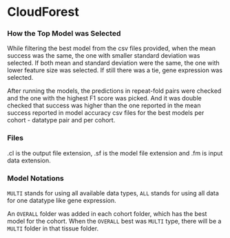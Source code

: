 # CloudForest

### How the Top Model was Selected
While filtering the best model from the csv files provided, when the mean
success was the same, the one with smaller standard deviation was selected.  If both mean and
standard deviation were the same, the one with lower feature size was selected. If still there
was a tie, gene expression was selected.

After running the models, the predictions in repeat-fold pairs were checked
and the one with the highest F1 score was picked. And it was double checked that success
was higher than the one reported in the mean success reported in model
accuracy  csv files for the best models per cohort - datatype pair and per
cohort.


### Files
.cl is the output file extension, .sf is the model file extension  and .fm
is input data extension.


### Model Notations
`MULTI` stands for using all available data types, `ALL` stands for using
all data for one datatype like gene expression.

An `OVERALL` folder was added in each cohort folder, which has the best model
for the cohort. When the `OVERALL` best was `MULTI` type, there will be a `MULTI`
folder in that tissue folder.
